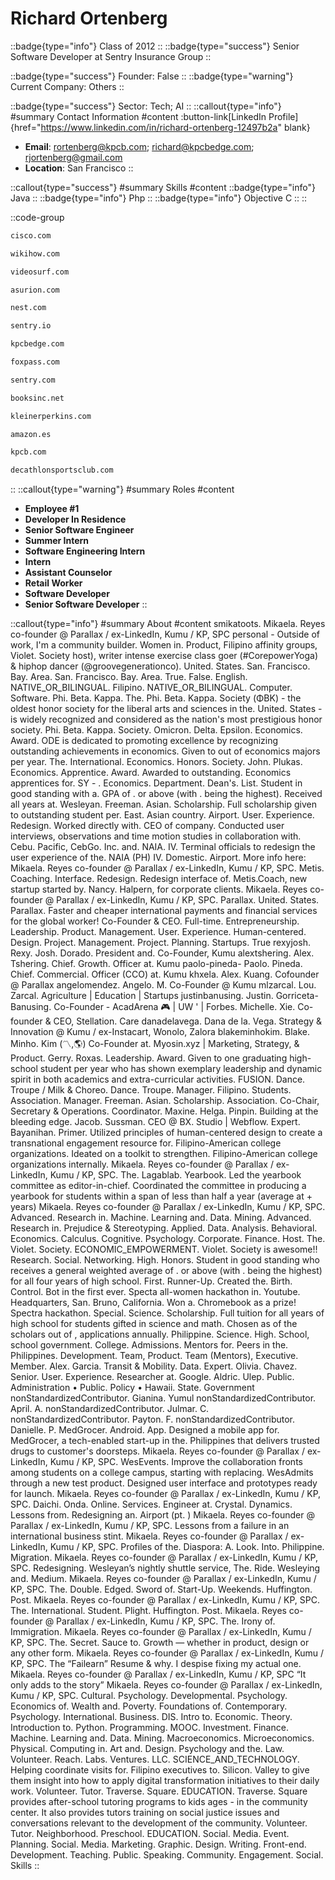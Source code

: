 # Richard Ortenberg
::badge{type="info"}
Class of 2012
::
::badge{type="success"}
Senior Software Developer at Sentry Insurance Group
::

::badge{type="success"}
Founder: False
::
::badge{type="warning"}
Current Company: Others
::

::badge{type="success"}
Sector: Tech; AI
::
::callout{type="info"}
#summary
Contact Information
#content
:button-link[LinkedIn Profile]{href="https://www.linkedin.com/in/richard-ortenberg-12497b2a" blank}
- **Email**: rortenberg@kpcb.com; richard@kpcbedge.com; rjortenberg@gmail.com
- **Location**: San Francisco
::

::callout{type="success"}
#summary
Skills
#content
::badge{type="info"}
Java
::
::badge{type="info"}
Php
::
::badge{type="info"}
Objective C
::
::

::code-group
```bash [Cisco]
cisco.com
```
```bash [wikiHow]
wikihow.com
```
```bash [VideoSurf]
videosurf.com
```
```bash [Asurion]
asurion.com
```
```bash [Nest Labs]
nest.com
```
```bash [Sentry]
sentry.io
```
```bash [KPCB Edge]
kpcbedge.com
```
```bash [Foxpass]
foxpass.com
```
```bash [Sentry Insurance Group]
sentry.com
```
```bash [Books Inc.]
booksinc.net
```
```bash [Kleiner Perkins]
kleinerperkins.com
```
```bash [Amazon.com]
amazon.es
```
```bash [Kleiner Perkins Caufield & Byers]
kpcb.com
```
```bash [Decathlon Sports Club]
decathlonsportsclub.com
```
::
::callout{type="warning"}
#summary
Roles
#content
- **Employee #1**
- **Developer In Residence**
- **Senior Software Engineer**
- **Summer Intern**
- **Software Engineering Intern**
- **Intern**
- **Assistant Counselor**
- **Retail Worker**
- **Software Developer**
- **Senior Software Developer**
::

::callout{type="info"}
#summary
About
#content
smikatoots. Mikaela. Reyes co-founder @ Parallax / ex-LinkedIn, Kumu / KP, SPC personal - Outside of work, I'm a community builder. Women in. Product, Filipino affinity groups, Violet. Society host), writer intense exercise class goer (#CorepowerYoga) & hiphop dancer (@groovegenerationco). United. States. San. Francisco. Bay. Area. San. Francisco. Bay. Area. True. False. English. NATIVE_OR_BILINGUAL. Filipino. NATIVE_OR_BILINGUAL. Computer. Software. Phi. Beta. Kappa. The. Phi. Beta. Kappa. Society (ΦΒΚ) - the oldest honor society for the liberal arts and sciences in the. United. States - is widely recognized and considered as the nation's most prestigious honor society. Phi. Beta. Kappa. Society. Omicron. Delta. Epsilon. Economics. Award. ODE is dedicated to promoting excellence by recognizing outstanding achievements in economics. Given to out of economics majors per year. The. International. Economics. Honors. Society. John. Plukas. Economics. Apprentice. Award. Awarded to outstanding. Economics apprentices for. SY - . Economics. Department. Dean's. List. Student in good standing with a. GPA of . or above (with . being the highest). Received all years at. Wesleyan. Freeman. Asian. Scholarship. Full scholarship given to outstanding student per. East. Asian country. Airport. User. Experience. Redesign. Worked directly with. CEO of company. Conducted user interviews, observations and time motion studies in collaboration with. Cebu. Pacific, CebGo. Inc. and. NAIA. IV. Terminal officials to redesign the user experience of the. NAIA (PH) IV. Domestic. Airport. More info here: Mikaela. Reyes co-founder @ Parallax / ex-LinkedIn, Kumu / KP, SPC. Metis. Coaching. Interface. Redesign. Redesign interface of. Metis.Coach, new startup started by. Nancy. Halpern, for corporate clients. Mikaela. Reyes co-founder @ Parallax / ex-LinkedIn, Kumu / KP, SPC. Parallax. United. States. Parallax. Faster and cheaper international payments and financial services for the global worker! Co-Founder & CEO. Full-time. Entrepreneurship. Leadership. Product. Management. User. Experience. Human-centered. Design. Project. Management. Project. Planning. Startups. True rexyjosh. Rexy. Josh. Dorado. President and. Co-Founder, Kumu alextshering. Alex. Tshering. Chief. Growth. Officer at. Kumu paolo-pineda- Paolo. Pineda. Chief. Commercial. Officer (CCO) at. Kumu khxela. Alex. Kuang. Cofounder @ Parallax angelomendez. Angelo. M. Co-Founder @ Kumu mlzarcal. Lou. Zarcal. Agriculture | Education | Startups justinbanusing. Justin. Gorriceta-Banusing. Co-Founder - AcadArena 🎮 | UW ' | Forbes. Michelle. Xie. Co-founder & CEO, Stellation. Care danadelavega. Dana de la. Vega. Strategy & Innovation @ Kumu / ex-Instacart, Wonolo, Zalora blakeminhokim. Blake. Minho. Kim (〽️,🌎) Co-Founder at. Myosin.xyz | Marketing, Strategy, & Product. Gerry. Roxas. Leadership. Award. Given to one graduating high-school student per year who has shown exemplary leadership and dynamic spirit in both academics and extra-curricular activities. FUSION. Dance. Troupe / Milk & Choreo. Dance. Troupe. Manager. Filipino. Students. Association. Manager. Freeman. Asian. Scholarship. Association. Co-Chair, Secretary & Operations. Coordinator. Maxine. Helga. Pinpin. Building at the bleeding edge. Jacob. Sussman. CEO @ BX. Studio | Webflow. Expert. Bayanihan. Primer. Utilized principles of human-centered design to create a transnational engagement resource for. Filipino-American college organizations. Ideated on a toolkit to strengthen. Filipino-American college organizations internally. Mikaela. Reyes co-founder @ Parallax / ex-LinkedIn, Kumu / KP, SPC. The. Lagablab. Yearbook. Led the yearbook committee as editor-in-chief. Coordinated the committee in producing a yearbook for students within a span of less than half a year (average at + years) Mikaela. Reyes co-founder @ Parallax / ex-LinkedIn, Kumu / KP, SPC. Advanced. Research in. Machine. Learning and. Data. Mining. Advanced. Research in. Prejudice & Stereotyping. Applied. Data. Analysis. Behavioral. Economics. Calculus. Cognitive. Psychology. Corporate. Finance. Host. The. Violet. Society. ECONOMIC_EMPOWERMENT. Violet. Society is awesome!! Research. Social. Networking. High. Honors. Student in good standing who receives a general weighted average of . or above (with . being the highest) for all four years of high school. First. Runner-Up. Created the. Birth. Control. Bot in the first ever. Specta all-women hackathon in. Youtube. Headquarters, San. Bruno, California. Won a. Chromebook as a prize! Spectra hackathon. Special. Science. Scholarship. Full tuition for all years of high school for students gifted in science and math. Chosen as of the scholars out of , applications annually. Philippine. Science. High. School, school government. College. Admissions. Mentors for. Peers in the. Philippines. Development. Team, Product. Team (Mentors), Executive. Member. Alex. Garcia. Transit & Mobility. Data. Expert. Olivia. Chavez. Senior. User. Experience. Researcher at. Google. Aldric. Ulep. Public. Administration • Public. Policy • Hawaii. State. Government nonStandardizedContributor. Gianina. Yumul nonStandardizedContributor. April. A. nonStandardizedContributor. Julmar. C. nonStandardizedContributor. Payton. F. nonStandardizedContributor. Danielle. P. MedGrocer. Android. App. Designed a mobile app for. MedGrocer, a tech-enabled start-up in the. Philippines that delivers trusted drugs to customer's doorsteps. Mikaela. Reyes co-founder @ Parallax / ex-LinkedIn, Kumu / KP, SPC. WesEvents. Improve the collaboration fronts among students on a college campus, starting with replacing. WesAdmits through a new test product. Designed user interface and prototypes ready for launch. Mikaela. Reyes co-founder @ Parallax / ex-LinkedIn, Kumu / KP, SPC. Daichi. Onda. Online. Services. Engineer at. Crystal. Dynamics. Lessons from. Redesigning an. Airport (pt. ) Mikaela. Reyes co-founder @ Parallax / ex-LinkedIn, Kumu / KP, SPC. Lessons from a failure in an international business stint. Mikaela. Reyes co-founder @ Parallax / ex-LinkedIn, Kumu / KP, SPC. Profiles of the. Diaspora: A. Look. Into. Philippine. Migration. Mikaela. Reyes co-founder @ Parallax / ex-LinkedIn, Kumu / KP, SPC. Redesigning. Wesleyan’s nightly shuttle service, The. Ride. Wesleying and. Medium. Mikaela. Reyes co-founder @ Parallax / ex-LinkedIn, Kumu / KP, SPC. The. Double. Edged. Sword of. Start-Up. Weekends. Huffington. Post. Mikaela. Reyes co-founder @ Parallax / ex-LinkedIn, Kumu / KP, SPC. The. International. Student. Plight. Huffington. Post. Mikaela. Reyes co-founder @ Parallax / ex-LinkedIn, Kumu / KP, SPC. The. Irony of. Immigration. Mikaela. Reyes co-founder @ Parallax / ex-LinkedIn, Kumu / KP, SPC. The. Secret. Sauce to. Growth — whether in product, design or any other form. Mikaela. Reyes co-founder @ Parallax / ex-LinkedIn, Kumu / KP, SPC. The “Failearn” Resume & why. I despise fixing my actual one. Mikaela. Reyes co-founder @ Parallax / ex-LinkedIn, Kumu / KP, SPC “It only adds to the story” Mikaela. Reyes co-founder @ Parallax / ex-LinkedIn, Kumu / KP, SPC. Cultural. Psychology. Developmental. Psychology. Economics of. Wealth and. Poverty. Foundations of. Contemporary. Psychology. International. Business. DIS. Intro to. Economic. Theory. Introduction to. Python. Programming. MOOC. Investment. Finance. Machine. Learning and. Data. Mining. Macroeconomics. Microeconomics. Physical. Computing in. Art and. Design. Psychology and the. Law. Volunteer. Reach. Labs. Ventures. LLC. SCIENCE_AND_TECHNOLOGY. Helping coordinate visits for. Filipino executives to. Silicon. Valley to give them insight into how to apply digital transformation initiatives to their daily work. Volunteer. Tutor. Traverse. Square. EDUCATION. Traverse. Square provides after-school tutoring programs to kids ages - in the community center. It also provides tutors training on social justice issues and conversations relevant to the development of the community. Volunteer. Tutor. Neighborhood. Preschool. EDUCATION. Social. Media. Event. Planning. Social. Media. Marketing. Graphic. Design. Writing. Front-end. Development. Teaching. Public. Speaking. Community. Engagement. Social. Skills
::
